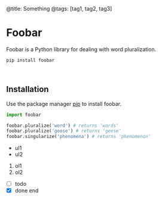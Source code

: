 @title: Something
@tags: [tag1, tag2, tag3]
# Foobar

Foobar is a Python library for dealing with word pluralization.

```bash
pip install foobar
```
```fish
```
```python

```
## Installation

Use the package manager [pip](https://pip.pypa.io/en/stable/) to install foobar.
```python
import foobar

foobar.pluralize('word') # returns 'words'
foobar.pluralize('goose') # returns 'geese'
foobar.singularize('phenomena') # returns 'phenomenon'
```
- ul1
- ul2
1. ol1
2. ol2
- [ ] todo
- [x] done
end
